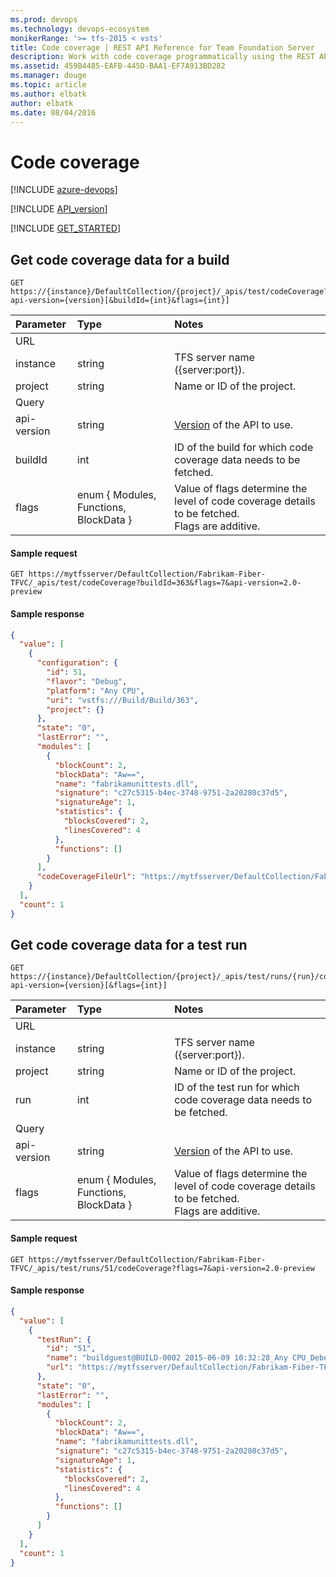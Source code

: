 ```yaml
---
ms.prod: devops
ms.technology: devops-ecosystem
monikerRange: '>= tfs-2015 < vsts'
title: Code coverage | REST API Reference for Team Foundation Server
description: Work with code coverage programmatically using the REST APIs for Team Foundation Server.
ms.assetid: 459B4485-EAFB-445D-BAA1-EF7A913BD282
ms.manager: douge
ms.topic: article
ms.author: elbatk
author: elbatk
ms.date: 08/04/2016
---
```


# Code coverage

[!INCLUDE [azure-devops](../_data/azure-devops-message.md)]

[!INCLUDE [API_version](../_data/version2-preview1.md)]

[!INCLUDE [GET_STARTED](../_data/get-started.md)]

## Get code coverage data for a build

```no-highlight
GET https://{instance}/DefaultCollection/{project}/_apis/test/codeCoverage?api-version={version}[&buildId={int}&flags={int}]
```

| Parameter   | Type                                   | Notes
|:------------|:---------------------------------------|:------------------------
| URL
| instance    | string                                 | TFS server name ({server:port}).
| project     | string                                 | Name or ID of the project.
| Query
| api-version | string                                 | [Version](../../concepts/rest-api-versioning.md) of the API to use.
| buildId     | int                                    | ID of the build for which code coverage data needs to be fetched.
| flags       | enum { Modules, Functions, BlockData } | Value of flags determine the level of code coverage details to be fetched.<br/>Flags are additive.                  

#### Sample request

```
GET https://mytfsserver/DefaultCollection/Fabrikam-Fiber-TFVC/_apis/test/codeCoverage?buildId=363&flags=7&api-version=2.0-preview
```

#### Sample response

```json
{
  "value": [
    {
      "configuration": {
        "id": 51,
        "flavor": "Debug",
        "platform": "Any CPU",
        "uri": "vstfs:///Build/Build/363",
        "project": {}
      },
      "state": "0",
      "lastError": "",
      "modules": [
        {
          "blockCount": 2,
          "blockData": "Aw==",
          "name": "fabrikamunittests.dll",
          "signature": "c27c5315-b4ec-3748-9751-2a20280c37d5",
          "signatureAge": 1,
          "statistics": {
            "blocksCovered": 2,
            "linesCovered": 4
          },
          "functions": []
        }
      ],
      "codeCoverageFileUrl": "https://mytfsserver/DefaultCollection/Fabrikam-Fiber-TFVC/_api/_build/ItemContent?buildUri=vstfs%3A%2F%2F%2FBuild%2FBuild%2F363&path=%2FBuildCoverage%2FFabrikamUnitTests_20150609.2.Debug.Any%20CPU.51.coverage"
    }
  ],
  "count": 1
}
```


## Get code coverage data for a test run

```no-highlight
GET https://{instance}/DefaultCollection/{project}/_apis/test/runs/{run}/codeCoverage?api-version={version}[&flags={int}]
```

| Parameter   | Type                                   | Notes
|:------------|:---------------------------------------|:------------------------
| URL
| instance    | string                                 | TFS server name ({server:port}).
| project     | string                                 | Name or ID of the project.
| run         | int                                    | ID of the test run for which code coverage data needs to be fetched.
| Query
| api-version | string                                 | [Version](../../concepts/rest-api-versioning.md) of the API to use.
| flags       | enum { Modules, Functions, BlockData } | Value of flags determine the level of code coverage details to be fetched.<br/>Flags are additive.                  

#### Sample request

```
GET https://mytfsserver/DefaultCollection/Fabrikam-Fiber-TFVC/_apis/test/runs/51/codeCoverage?flags=7&api-version=2.0-preview
```

#### Sample response

```json
{
  "value": [
    {
      "testRun": {
        "id": "51",
        "name": "buildguest@BUILD-0002 2015-06-09 10:32:28_Any CPU_Debug",
        "url": "https://mytfsserver/DefaultCollection/Fabrikam-Fiber-TFVC/_apis/test/Runs/51"
      },
      "state": "0",
      "lastError": "",
      "modules": [
        {
          "blockCount": 2,
          "blockData": "Aw==",
          "name": "fabrikamunittests.dll",
          "signature": "c27c5315-b4ec-3748-9751-2a20280c37d5",
          "signatureAge": 1,
          "statistics": {
            "blocksCovered": 2,
            "linesCovered": 4
          },
          "functions": []
        }
      ]
    }
  ],
  "count": 1
}
```

